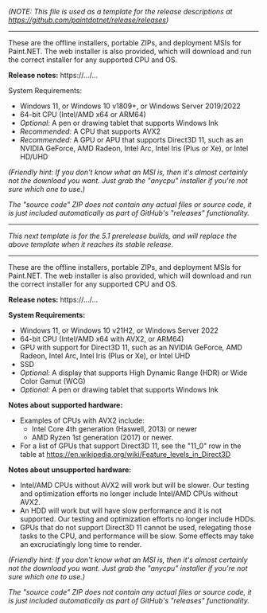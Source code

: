 _(NOTE: This file is used as a template for the release descriptions at https://github.com/paintdotnet/release/releases)_

---

These are the offline installers, portable ZIPs, and deployment MSIs for Paint.NET. The web installer is also provided, which will download and run the correct installer for any supported CPU and OS.

**Release notes:** https://.../...

System Requirements:
- Windows 11, or Windows 10 v1809+, or Windows Server 2019/2022
- 64-bit CPU (Intel/AMD x64 or ARM64)
- _Optional:_ A pen or drawing tablet that supports Windows Ink
- _Recommended:_ A CPU that supports AVX2
- _Recommended:_ A GPU or APU that supports Direct3D 11, such as an NVIDIA GeForce, AMD Radeon, Intel Arc, Intel Iris (Plus or Xe), or Intel HD/UHD

_(Friendly hint: If you don't know what an MSI is, then it's almost certainly not the download you want. Just grab the "anycpu" installer if you're not sure which one to use.)_

_The "source code" ZIP does not contain any actual files or source code, it is just included automatically as part of GitHub's "releases" functionality._

---

_This next template is for the 5.1 prerelease builds, and will replace the above template when it reaches its stable release._

---

These are the offline installers, portable ZIPs, and deployment MSIs for Paint.NET. The web installer is also provided, which will download and run the correct installer for any supported CPU and OS.

**Release notes:** https://.../...

**System Requirements:**
- Windows 11, or Windows 10 v21H2, or Windows Server 2022
- 64-bit CPU (Intel/AMD x64 with AVX2, or ARM64)
- GPU with support for Direct3D 11, such as an NVIDIA GeForce, AMD Radeon, Intel Arc, Intel Iris (Plus or Xe), or Intel UHD
- SSD
- _Optional:_ A display that supports High Dynamic Range (HDR) or Wide Color Gamut (WCG)
- _Optional:_ A pen or drawing tablet that supports Windows Ink

**Notes about supported hardware:**
- Examples of CPUs with AVX2 include:
  - Intel Core 4th generation (Haswell, 2013) or newer
  - AMD Ryzen 1st generation (2017) or newer.
- For a list of GPUs that support Direct3D 11, see the "11_0" row in the table at https://en.wikipedia.org/wiki/Feature_levels_in_Direct3D

**Notes about unsupported hardware:**
- Intel/AMD CPUs without AVX2 will work but will be slower. Our testing and optimization efforts no longer include Intel/AMD CPUs without AVX2.
- An HDD will work but will have slow performance and it is not supported. Our testing and optimization efforts no longer include HDDs.
- GPUs that do not support Direct3D 11 cannot be used, relegating those tasks to the CPU, and performance will be slow. Some effects may take an excruciatingly long time to render.

_(Friendly hint: If you don't know what an MSI is, then it's almost certainly not the download you want. Just grab the "anycpu" installer if you're not sure which one to use.)_

_The "source code" ZIP does not contain any actual files or source code, it is just included automatically as part of GitHub's "releases" functionality._
